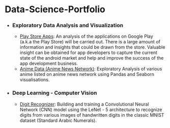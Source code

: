 # Data-Science-Portfolio
- ### Exploratory Data Analysis and Visualization
    - [Play Store Apps](https://github.com/innomvula/Data-Science-Portfolio/blob/main/Exploratory%20Analysis%20of%20Anime%20Data.ipynb): An analysis of the applications on Google Play (a.k.a the Play Store) will be carried out. There is a large amount of information and insights that could be drawn from the store. Valuable insight can be obtained for app developers to capture the current state of the android market and help and improve the success of the app development business.
    - [Anime Data (Anime News Network)](https://github.com/innomvula/Data-Science-Portfolio/blob/main/Exploratory%20Analysis%20of%20Playstore%20Apps.ipynb): Exploratory Analysis of various anime listed on anime news network using Pandas and Seaborn visualisations.

- ### Deep Learning - Computer Vision
    - [Digit Recognizer](https://github.com/innomvula/Data-Science-Portfolio/blob/main/Image%20Classifier%20(MNIST)%20LeNet%20-%205.ipynb): Building and training a Convolutional Neural Network (CNN) model using the LeNet - 5 architecture to recognize digits from various images of handwritten digits in the classic MNIST dataset (Standard Arabic Numerals). 
